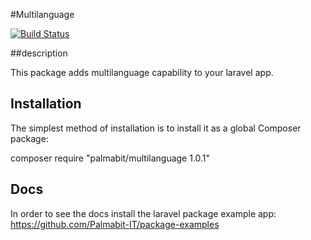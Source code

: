 #Multilanguage

[![Build Status](https://travis-ci.org/Palmabit-IT/multilanguage.png)](https://travis-ci.org/Palmabit-IT/multilanguage)

##description

This package adds multilanguage capability to your laravel app.

## Installation

The simplest method of installation is to install it as a global Composer package:

composer require "palmabit/multilanguage 1.0.1"


## Docs

In order to see the docs install the laravel package example app: https://github.com/Palmabit-IT/package-examples